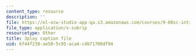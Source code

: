 ```yaml
---
content_type: resource
description: ''
file: https://ol-ocw-studio-app-qa.s3.amazonaws.com/courses/9-00sc-introduction-to-psychology-fall-2011/6f44f230ae505c95aca4c4b71700df94_2fbrl6WoIyo.vtt
file_type: application/x-subrip
resourcetype: Other
title: 3play caption file
uid: 6f44f230-ae50-5c95-aca4-c4b71700df94
---
```

